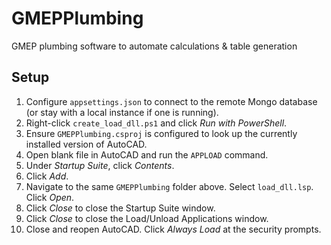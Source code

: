 # GMEPPlumbing
GMEP plumbing software to automate calculations &amp; table generation

## Setup
1. Configure `appsettings.json` to connect to the remote Mongo database (or stay with a local instance if one is running).
1. Right-click `create_load_dll.ps1` and click *Run with PowerShell*.
1. Ensure `GMEPPlumbing.csproj` is configured to look up the currently installed version of AutoCAD.
1. Open blank file in AutoCAD and run the `APPLOAD` command.
1. Under *Startup Suite*, click *Contents*.
1. Click *Add*.
1. Navigate to the same `GMEPPlumbing` folder above. Select `load_dll.lsp`. Click *Open*.
1. Click *Close* to close the Startup Suite window.
1. Click *Close* to close the Load/Unload Applications window.
1. Close and reopen AutoCAD. Click *Always Load* at the security prompts.